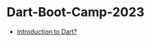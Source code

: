 # Dart-Boot-Camp-2023
- [Introduction to Dart?](https://www.youtube.com/@Productmanagemententrepreneur)
